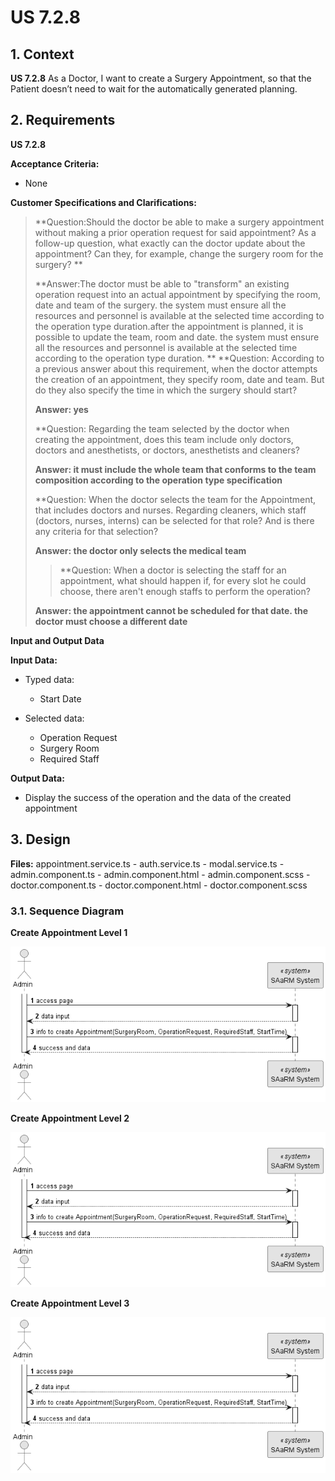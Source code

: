 # US 7.2.8

## 1. Context

**US 7.2.8** As a Doctor, I want to create a Surgery Appointment, so that the Patient doesn’t need to wait for the
automatically generated planning.

## 2. Requirements

**US 7.2.8**

**Acceptance Criteria:**

- None

**Customer Specifications and Clarifications:**

> **Question:Should the doctor be able to make a surgery appointment without making a prior operation request for said
> appointment?
> As a follow-up question, what exactly can the doctor update about the appointment? Can they, for example, change the
> surgery room for the surgery?
**
>
> **Answer:The doctor must be able to "transform" an existing operation request into an actual appointment by specifying
> the room, date and team of the surgery. the system must ensure all the resources and personnel is available at the
> selected time according to the operation type duration.after the appointment is planned, it is possible to update the
> team, room and date. the system must ensure all the resources and personnel is available at the selected time
> according
> to the operation type duration.
**
> **Question:
> According to a previous answer about this requirement, when the doctor attempts the creation of an appointment, they
> specify room, date and team. But do they also specify the time in which the surgery should start?
>
> **Answer: yes**
>
> **Question:
> Regarding the team selected by the doctor when creating the appointment, does this team include only doctors, doctors
> and anesthetists, or doctors, anesthetists and cleaners?
>
> **Answer: it must include the whole team that conforms to the team composition according to the operation type
specification**
>
> **Question:
> When the doctor selects the team for the Appointment, that includes doctors and nurses. Regarding cleaners, which
> staff (doctors, nurses, interns) can be selected for that role? And is there any criteria for that selection?
>
> **Answer: the doctor only selects the medical team**
>
> > **Question:
> When a doctor is selecting the staff for an appointment, what should happen if, for every slot he could choose, there
> aren't enough staffs to perform the operation?
>
> **Answer: the appointment cannot be scheduled for that date. the doctor must choose a different date**

**Input and Output Data**

**Input Data:**

* Typed data:
    * Start Date

* Selected data:
    * Operation Request
    * Surgery Room
    * Required Staff

**Output Data:**

* Display the success of the operation and the data of the created appointment

## 3. Design

**Files:** appointment.service.ts - auth.service.ts - modal.service.ts - admin.component.ts -
admin.component.html - admin.component.scss - doctor.component.ts -
doctor.component.html - doctor.component.scss

### 3.1. Sequence Diagram

**Create Appointment Level 1**

![Register Operation Request](sequence-diagram-1.png "Register Operation Request")

**Create Appointment Level 2**

![Register Operation Request](sequence-diagram-2.png "Register Operation Request")

**Create Appointment Level 3**

![Register Operation Request](sequence-diagram-3.png "Register Operation Request")
